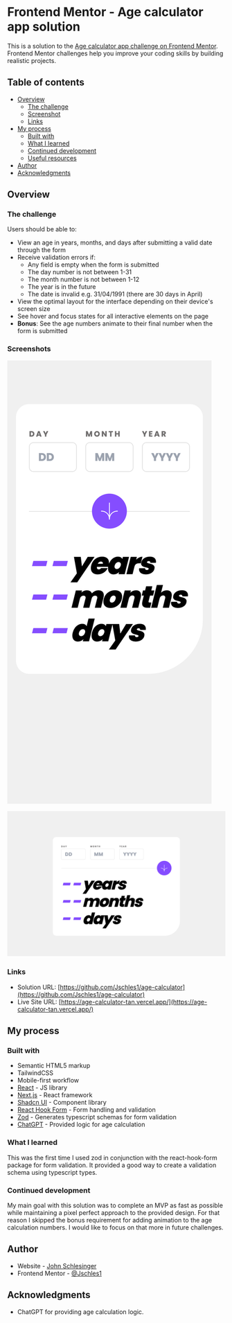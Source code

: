 # Frontend Mentor - Age calculator app solution

This is a solution to the [Age calculator app challenge on Frontend Mentor](https://www.frontendmentor.io/challenges/age-calculator-app-dF9DFFpj-Q). Frontend Mentor challenges help you improve your coding skills by building realistic projects. 

## Table of contents

- [Overview](#overview)
  - [The challenge](#the-challenge)
  - [Screenshot](#screenshot)
  - [Links](#links)
- [My process](#my-process)
  - [Built with](#built-with)
  - [What I learned](#what-i-learned)
  - [Continued development](#continued-development)
  - [Useful resources](#useful-resources)
- [Author](#author)
- [Acknowledgments](#acknowledgments)

## Overview

### The challenge

Users should be able to:

- View an age in years, months, and days after submitting a valid date through the form
- Receive validation errors if:
  - Any field is empty when the form is submitted
  - The day number is not between 1-31
  - The month number is not between 1-12
  - The year is in the future
  - The date is invalid e.g. 31/04/1991 (there are 30 days in April)
- View the optimal layout for the interface depending on their device's screen size
- See hover and focus states for all interactive elements on the page
- **Bonus**: See the age numbers animate to their final number when the form is submitted

### Screenshots

![Mobile](./public/screenshots/mobile.png)

![Desktop](./public/screenshots/desktop.png)

### Links

- Solution URL: [https://github.com/Jschles1/age-calculator](https://github.com/Jschles1/age-calculator)
- Live Site URL: [https://age-calculator-tan.vercel.app/](https://age-calculator-tan.vercel.app/)

## My process

### Built with

- Semantic HTML5 markup
- TailwindCSS
- Mobile-first workflow
- [React](https://reactjs.org/) - JS library
- [Next.js](https://nextjs.org/) - React framework
- [Shadcn UI](https://ui.shadcn.com/) - Component library
- [React Hook Form](https://react-hook-form.com/) - Form handling and validation
- [Zod](https://zod.dev/) - Generates typescript schemas for form validation
- [ChatGPT](https://chat.openai.com/) - Provided logic for age calculation

### What I learned

This was the first time I used zod in conjunction with the react-hook-form package for form validation. It provided a good way to create a validation schema using typescript types.

### Continued development

My main goal with this solution was to complete an MVP as fast as possible while maintaining a pixel perfect approach to the provided design. For that reason I skipped the bonus requirement for adding animation to the age calculation numbers. I would like to focus on that more in future challenges.


## Author

- Website - [John Schlesinger](https://john-schlesinger.vercel.app/)
- Frontend Mentor - [@Jschles1](https://www.frontendmentor.io/profile/Jschles1)

## Acknowledgments

- ChatGPT for providing age calculation logic.
